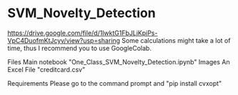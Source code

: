 # SVM_Novelty_Detection
https://drive.google.com/file/d/1lwktG1FbJLjKpiPs-VpC4DuofmKtJcyv/view?usp=sharing 
Some calculations might take a lot of time, thus I recommend you to use GoogleColab.

Files
Main notebook "One_Class_SVM_Novelty_Detection.ipynb"
Images
An Excel File "creditcard.csv"

Requirements
Please go to the command prompt and "pip install cvxopt"
